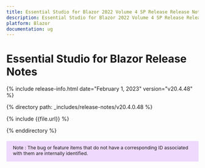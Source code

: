```yaml
---
title: Essential Studio for Blazor 2022 Volume 4 SP Release Release Notes 
description: Essential Studio for Blazor 2022 Volume 4 SP Release Release Notes 
platform: Blazor
documentation: ug
---
```


# Essential Studio for Blazor  Release Notes  

{% include release-info.html date="February 1, 2023"  version="v20.4.48" %} 

{% directory path: _includes/release-notes/v20.4.0.48 %}

{% include {{file.url}} %}

{% enddirectory %} 


<style>
#note {
    font-size: .88em!important;
margin-top: 1.5em;     margin-bottom: 1.5em;
    background-color: #efd9fd;
    padding: 10px 17px 14px;
}
</style>
<div id="note">
Note : The bug or feature items that do not have a corresponding ID associated with them are internally identified.
</div>